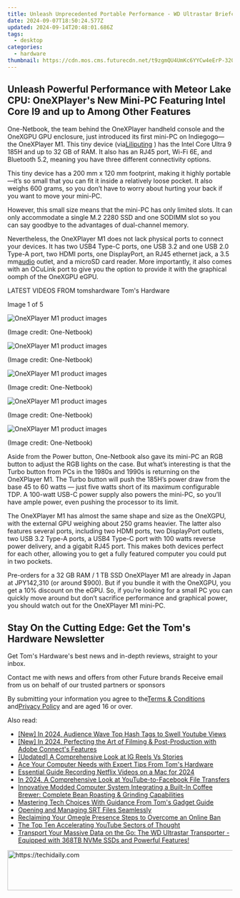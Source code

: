 ```yaml
---
title: Unleash Unprecedented Portable Performance - WD Ultrastar Briefcase Featuring 368 TB SSDs, Ice Lake Xeon CPU & More
date: 2024-09-07T18:50:24.577Z
updated: 2024-09-14T20:48:01.686Z
tags:
  - desktop
categories:
  - hardware
thumbnail: https://cdn.mos.cms.futurecdn.net/t9zgmQU4UmKc6YYCw4eErP-320-80.jpg
---
```


## Unleash Powerful Performance with Meteor Lake CPU: OneXPlayer's New Mini-PC Featuring Intel Core I9 and up to Among Other Features

One-Netbook, the team behind the OneXPlayer handheld console and the OneXGPU GPU enclosure, just introduced its first mini-PC on Indiegogo—the OneXPlayer M1\. This tiny device (via[Liliputing](https://liliputing.com/onexplayer-m1-is-a-mini-pc-with-intel-core-ultra-9-185h-oculink-and-usb4/) ) has the Intel Core Ultra 9 185H and up to 32 GB of RAM. It also has an RJ45 port, Wi-Fi 6E, and Bluetooth 5.2, meaning you have three different connectivity options.

 This tiny device has a 200 mm x 120 mm footprint, making it highly portable—it’s so small that you can fit it inside a relatively loose pocket. It also weighs 600 grams, so you don’t have to worry about hurting your back if you want to move your mini-PC.

 However, this small size means that the mini-PC has only limited slots. It can only accommodate a single M.2 2280 SSD and one SODIMM slot so you can say goodbye to the advantages of dual-channel memory.

 Nevertheless, the OneXPlayer M1 does not lack physical ports to connect your devices. It has two USB4 Type-C ports, one USB 3.2 and one USB 2.0 Type-A port, two HDMI ports, one DisplayPort, an RJ45 ethernet jack, a 3.5 mm[audio](https://www.tomshardware.com/tag/audio) outlet, and a microSD card reader. More importantly, it also comes with an OCuLink port to give you the option to provide it with the graphical oomph of the OneXGPU eGPU.

 LATEST VIDEOS FROM tomshardware Tom's Hardware

 Image 1 of 5

![OneXPlayer M1 product images](https://vanilla.futurecdn.net/cyclingnews/media/img/missing-image.svg)

 (Image credit: One-Netbook)

![OneXPlayer M1 product images](https://vanilla.futurecdn.net/cyclingnews/media/img/missing-image.svg)

 (Image credit: One-Netbook)

![OneXPlayer M1 product images](https://vanilla.futurecdn.net/cyclingnews/media/img/missing-image.svg)

 (Image credit: One-Netbook)

![OneXPlayer M1 product images](https://vanilla.futurecdn.net/cyclingnews/media/img/missing-image.svg)

 (Image credit: One-Netbook)

![OneXPlayer M1 product images](https://vanilla.futurecdn.net/cyclingnews/media/img/missing-image.svg)

 (Image credit: One-Netbook)

 Aside from the Power button, One-Netbook also gave its mini-PC an RGB button to adjust the RGB lights on the case. But what’s interesting is that the Turbo button from PCs in the 1980s and 1990s is returning on the OneXPlayer M1\. The Turbo button will push the 185H’s power draw from the base 45 to 60 watts — just five watts short of its maximum configurable TDP. A 100-watt USB-C power supply also powers the mini-PC, so you’ll have ample power, even pushing the processor to its limit.

 The OneXPlayer M1 has almost the same shape and size as the OneXGPU, with the external GPU weighing about 250 grams heavier. The latter also features several ports, including two HDMI ports, two DisplayPort outlets, two USB 3.2 Type-A ports, a USB4 Type-C port with 100 watts reverse power delivery, and a gigabit RJ45 port. This makes both devices perfect for each other, allowing you to get a fully featured computer you could put in two pockets.

 Pre-orders for a 32 GB RAM / 1 TB SSD OneXPlayer M1 are already in Japan at JPY142,310 (or around $900). But if you bundle it with the OneXGPU, you get a 10% discount on the eGPU. So, if you’re looking for a small PC you can quickly move around but don’t sacrifice performance and graphical power, you should watch out for the OneXPlayer M1 mini-PC.

## Stay On the Cutting Edge: Get the Tom's Hardware Newsletter

 Get Tom's Hardware's best news and in-depth reviews, straight to your inbox.

 Contact me with news and offers from other Future brands  Receive email from us on behalf of our trusted partners or sponsors

 By submitting your information you agree to the[Terms & Conditions](https://futureplc.com/terms-conditions/) and[Privacy Policy](https://futureplc.com/privacy-policy/) and are aged 16 or over.

<ins class="adsbygoogle"
     style="display:block"
     data-ad-format="autorelaxed"
     data-ad-client="ca-pub-7571918770474297"
     data-ad-slot="1223367746"></ins>

<ins class="adsbygoogle"
     style="display:block"
     data-ad-client="ca-pub-7571918770474297"
     data-ad-slot="8358498916"
     data-ad-format="auto"
     data-full-width-responsive="true"></ins>

<span class="atpl-alsoreadstyle">Also read:</span>
<div><ul>
<li><a href="https://facebook-record-videos.techidaily.com/new-in-2024-audience-wave-top-hash-tags-to-swell-youtube-views/"><u>[New] In 2024, Audience Wave Top Hash Tags to Swell Youtube Views</u></a></li>
<li><a href="https://visual-screen-recording.techidaily.com/new-in-2024-perfecting-the-art-of-filming-and-post-production-with-adobe-connects-features/"><u>[New] In 2024, Perfecting the Art of Filming & Post-Production with Adobe Connect's Features</u></a></li>
<li><a href="https://instagram-videos.techidaily.com/updated-a-comprehensive-look-at-ig-reels-vs-stories/"><u>[Updated] A Comprehensive Look at IG Reels Vs Stories</u></a></li>
<li><a href="https://ai-voice-clone.techidaily.com/ace-your-computer-needs-with-expert-tips-from-toms-hardware/"><u>Ace Your Computer Needs with Expert Tips From Tom's Hardware</u></a></li>
<li><a href="https://remote-screen-capture.techidaily.com/essential-guide-recording-netflix-videos-on-a-mac-for-2024/"><u>Essential Guide Recording Netflix Videos on a Mac for 2024</u></a></li>
<li><a href="https://facebook-clips.techidaily.com/in-2024-a-comprehensive-look-at-youtube-to-facebook-file-transfers/"><u>In 2024, A Comprehensive Look at YouTube-to-Facebook File Transfers</u></a></li>
<li><a href="https://ai-voice-clone.techidaily.com/innovative-modded-computer-system-integrating-a-built-in-coffee-brewer-complete-bean-roasting-and-grinding-capabilities/"><u>Innovative Modded Computer System Integrating a Built-In Coffee Brewer: Complete Bean Roasting & Grinding Capabilities</u></a></li>
<li><a href="https://ai-voice-clone.techidaily.com/mastering-tech-choices-with-guidance-from-toms-gadget-guide/"><u>Mastering Tech Choices With Guidance From Tom's Gadget Guide</u></a></li>
<li><a href="https://extra-tips.techidaily.com/opening-and-managing-srt-files-seamlessly/"><u>Opening and Managing SRT Files Seamlessly</u></a></li>
<li><a href="https://sound-tweaking.techidaily.com/reclaiming-your-omegle-presence-steps-to-overcome-an-online-ban/"><u>Reclaiming Your Omegle Presence Steps to Overcome an Online Ban</u></a></li>
<li><a href="https://youtube-zero.techidaily.com/op-ten-accelerating-youtube-sectors-of-thought/"><u>The Top Ten Accelerating YouTube Sectors of Thought</u></a></li>
<li><a href="https://ai-voice-clone.techidaily.com/1723262419753-transport-your-massive-data-on-the-go-the-wd-ultrastar-transporter-equipped-with-368tb-nvme-ssds-and-powerful-features/"><u>Transport Your Massive Data on the Go: The WD Ultrastar Transporter - Equipped with 368TB NVMe SSDs and Powerful Features!</u></a></li>
</ul></div>

<!-- affiliate ads begin -->
<a href="https://ephamedtechinc.pxf.io/c/5597632/2137209/26400" target="_top" id="2137209">
  <img src="//a.impactradius-go.com/display-ad/26400-2137209" border="0" alt="https://techidaily.com" width="728" height="90"/>
</a>
<img height="0" width="0" src="https://ephamedtechinc.pxf.io/i/5597632/2137209/26400" style="position:absolute;visibility:hidden;" border="0" />
<!-- affiliate ads end -->

